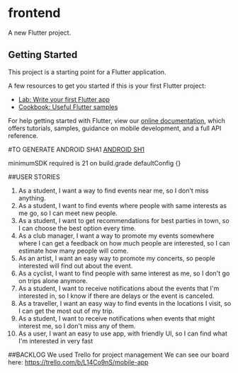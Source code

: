 # frontend

A new Flutter project.

## Getting Started

This project is a starting point for a Flutter application.

A few resources to get you started if this is your first Flutter project:

- [Lab: Write your first Flutter app](https://flutter.dev/docs/get-started/codelab)
- [Cookbook: Useful Flutter samples](https://flutter.dev/docs/cookbook)

For help getting started with Flutter, view our
[online documentation](https://flutter.dev/docs), which offers tutorials,
samples, guidance on mobile development, and a full API reference.

#TO GENERATE ANDROID SHA1
[ANDROID SH1](https://stackoverflow.com/a/54342861/9574340)

minimumSDK required is 21 on build.grade defaultConfig {}

##USER STORIES
1. As a student, I want a way to find events near me, so I don't miss anything.
2. As a student, I want to find events where people with same interests as me go, so I can meet new people.
3. As a student, I want to get recommendations for best parties in town, so I can choose the best option every time.
4. As a club manager, I want a way to promote my events somewhere where I can get a feedback on how much people are interested,
   so I can estimate how many people will come.
5. As an artist, I want an easy way to promote my concerts, so people interested will find out about the event.
6. As a cyclist, I want to find people with same interest as me, so I don't go on trips alone anymore.
7. As a student, I want to receive notifications about the events that I'm interested in, so I know if there are delays or the event is canceled.
8. As a traveller, I want an easy way to find events in the locations I visit, so I can get the most out of my trip.
9. As a student, I want to receive notifications when events that might interest me, so I don't miss any of them.
10. As a user, I want an easy to use app, with friendly UI, so I can find what I'm interested in very fast

##BACKLOG
   We used Trello for project management
   We can see our board here: https://trello.com/b/L14Co9nS/mobile-app